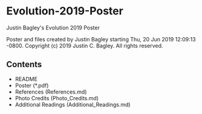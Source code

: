 # Evolution-2019-Poster
Justin Bagley's Evolution 2019 Poster

Poster and files created by Justin Bagley starting Thu, 20 Jun 2019 12:09:13 -0800.
Copyright (c) 2019 Justin C. Bagley. All rights reserved.

## Contents

- README
- Poster (\*.pdf)
- References (References.md)
- Photo Credits (Photo_Credits.md)
- Additional Readings (Additional_Readings.md)

